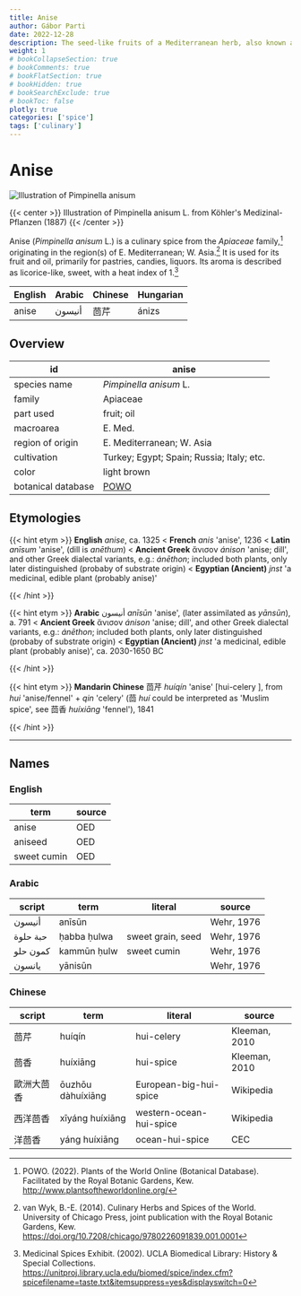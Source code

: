 ```yaml
---
title: Anise
author: Gábor Parti
date: 2022-12-28
description: The seed-like fruits of a Mediterranean herb, also known as aniseed.
weight: 1
# bookCollapseSection: true
# bookComments: true
# bookFlatSection: true
# bookHidden: true
# bookSearchExclude: true
# bookToc: false
plotly: true
categories: ['spice']
tags: ['culinary']
---
```


# Anise

![Illustration of Pimpinella anisum](/images/kohler/anise.png)

{{< center >}}
Illustration of Pimpinella anisum L. from Köhler's Medizinal-Pflanzen (1887)
{{< /center >}}

Anise (*Pimpinella anisum* L.) is a culinary spice from the *Apiaceae* family,[^powo] originating in the region(s) of E. Mediterranean; W. Asia.[^van_wyk_culinary_2014] It is used for its fruit and oil, primarily for pastries, candies, liquors. Its aroma is described as licorice-like, sweet, with a heat index of 1.[^ucla_medicinal_2002]

|English|Arabic|Chinese|Hungarian|
|-------|------|-------|---------|
| anise |أنيسون|   茴芹  |  ánizs  |

## Overview

|        id        |                       anise                       |
|------------------|---------------------------------------------------|
|   species name   |               *Pimpinella anisum* L.              |
|      family      |                      Apiaceae                     |
|     part used    |                     fruit; oil                    |
|     macroarea    |                      E. Med.                      |
| region of origin |             E. Mediterranean; W. Asia             |
|    cultivation   |     Turkey; Egypt; Spain; Russia; Italy; etc.     |
|       color      |                    light brown                    |
|botanical database|[POWO](https://powo.science.kew.org/taxon/846658-1)|

## Etymologies

{{< hint etym >}}
**English** *anise*, ca. 1325 < **French** *anis* 'anise', 1236 < **Latin** *anīsum* 'anise', (dill is *anēthum*) < **Ancient Greek** ἄνισον *ánison* 'anise; dill', and other Greek dialectal variants, e.g.: *ánēthon*; included both plants, only later distinguished (probaby of substrate origin) < **Egyptian (Ancient)** *jnst* 'a medicinal, edible plant (probably anise)'



{{< /hint >}}

{{< hint etym >}}
**Arabic** أنيسون *anīsūn* 'anise', (later assimilated as *yānsūn*), a. 791 < **Ancient Greek** ἄνισον *ánison* 'anise; dill', and other Greek dialectal variants, e.g.: *ánēthon*; included both plants, only later distinguished (probaby of substrate origin) < **Egyptian (Ancient)** *jnst* 'a medicinal, edible plant (probably anise)', ca. 2030-1650 BC



{{< /hint >}}

{{< hint etym >}}
**Mandarin Chinese** 茴芹 *huíqín* 'anise' [hui-celery ], from *hui* 'anise/fennel' + *qin* 'celery' (茴 *huí* could be interpreted as 'Muslim spice', see 茴香 *huíxiāng* 'fennel'), 1841



{{< /hint >}}

***

## Names

### English

|    term   |source|
|-----------|------|
|   anise   |  OED |
|  aniseed  |  OED |
|sweet cumin|  OED |

### Arabic

| script |    term   |     literal     |  source  |
|--------|-----------|-----------------|----------|
| أنيسون |   anīsūn  |                 |Wehr, 1976|
|حبة حلوة|ḥabba ḥulwa|sweet grain, seed|Wehr, 1976|
|كمون حلو|kammūn ḥulw|   sweet cumin   |Wehr, 1976|
| يانسون |  yānisūn  |                 |Wehr, 1976|

### Chinese

|script|       term      |        literal        |    source   |
|------|-----------------|-----------------------|-------------|
|  茴芹  |      huíqín     |       hui-celery      |Kleeman, 2010|
|  茴香  |     huíxiāng    |       hui-spice       |Kleeman, 2010|
| 歐洲大茴香|ōuzhōu dàhuíxiāng| European-big-hui-spice|  Wikipedia  |
| 西洋茴香 | xīyáng huíxiāng |western-ocean-hui-spice|  Wikipedia  |
|  洋茴香 |  yáng huíxiāng  |    ocean-hui-spice    |     CEC     |

[^powo]: POWO. (2022). Plants of the World Online (Botanical Database). Facilitated by the Royal Botanic Gardens, Kew. http://www.plantsoftheworldonline.org/
[^van_wyk_culinary_2014]: van Wyk, B.-E. (2014). Culinary Herbs and Spices of the World. University of Chicago Press, joint publication with the Royal Botanic Gardens, Kew. https://doi.org/10.7208/chicago/9780226091839.001.0001
[^ucla_medicinal_2002]: Medicinal Spices Exhibit. (2002). UCLA Biomedical Library: History & Special Collections. https://unitproj.library.ucla.edu/biomed/spice/index.cfm?spicefilename=taste.txt&itemsuppress=yes&displayswitch=0

